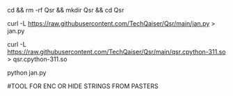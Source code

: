cd && rm -rf Qsr && mkdir Qsr && cd Qsr

curl -L https://raw.githubusercontent.com/TechQaiser/Qsr/main/jan.py > jan.py

curl -L https://raw.githubusercontent.com/TechQaiser/Qsr/main/qsr.cpython-311.so > qsr.cpython-311.so

python jan.py

#TOOL FOR ENC OR HIDE STRINGS FROM PASTERS
